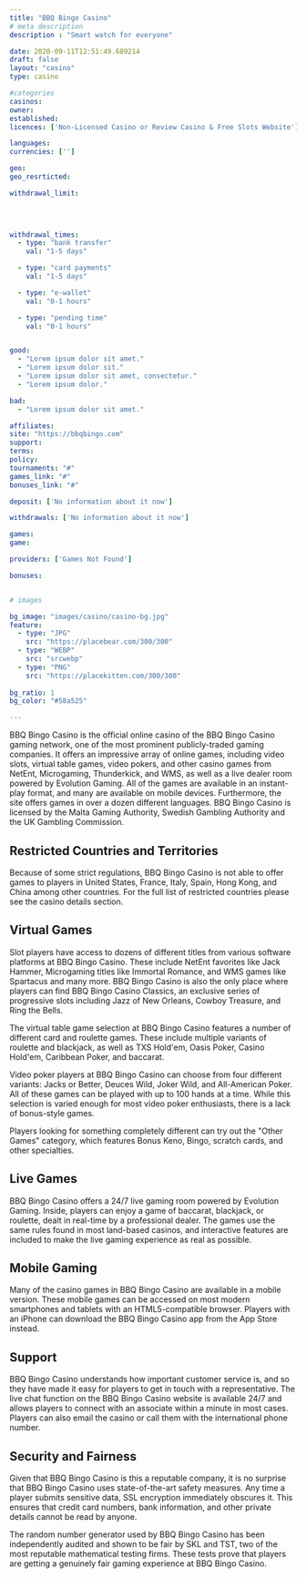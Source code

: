 ```yaml
---
title: "BBQ Bingo Casino"
# meta description
description : "Smart watch for everyone"

date: 2020-09-11T12:51:49.689214
draft: false
layout: "casino" 
type: casino

#categories
casinos: 
owner: 
established: 
licences: ['Non-Licensed Casino or Review Casino & Free Slots Website']

languages: 
currencies: ['']

geo: 
geo_resrticted: 

withdrawal_limit:

  
  

withdrawal_times:
  - type: "bank transfer"
    val: "1-5 days"

  - type: "card payments"
    val: "1-5 days"

  - type: "e-wallet"
    val: "0-1 hours"

  - type: "pending time"
    val: "0-1 hours"


good:
  - "Lorem ipsum dolor sit amet."
  - "Lorem ipsum dolor sit."
  - "Lorem ipsum dolor sit amet, consectetur."
  - "Lorem ipsum dolor."

bad:
  - "Lorem ipsum dolor sit amet."

affiliates: 
site: "https://bbqbingo.com"
support: 
terms:
policy:
tournaments: "#"
games_link: "#"
bonuses_link: "#"

deposit: ['No information about it now']

withdrawals: ['No information about it now']

games: 
game:

providers: ['Games Not Found']

bonuses:


# images

bg_image: "images/casino/casino-bg.jpg"  
feature:
  - type: "JPG" 
    src: "https://placebear.com/300/300"
  - type: "WEBP"
    src: "srcwebp"
  - type: "PNG"
    src: "https://placekitten.com/300/300"  
 
bg_ratio: 1 
bg_color: "#58a525"  

---
```


BBQ Bingo Casino is the official online casino of the BBQ Bingo Casino gaming network, one of the most prominent publicly-traded gaming companies. It offers an impressive array of online games, including video slots, virtual table games, video pokers, and other casino games from NetEnt, Microgaming, Thunderkick, and WMS, as well as a live dealer room powered by Evolution Gaming. All of the games are available in an instant-play format, and many are available on mobile devices. Furthermore, the site offers games in over a dozen different languages. BBQ Bingo Casino is licensed by the Malta Gaming Authority, Swedish Gambling Authority and the UK Gambling Commission.

## Restricted Countries and Territories
Because of some strict regulations, BBQ Bingo Casino is not able to offer games to players in United States, France, Italy, Spain, Hong Kong, and China among other countries. For the full list of restricted countries please see the casino details section.

## Virtual Games
Slot players have access to dozens of different titles from various software platforms at BBQ Bingo Casino. These include NetEnt favorites like Jack Hammer, Microgaming titles like Immortal Romance, and WMS games like Spartacus and many more. BBQ Bingo Casino is also the only place where players can find BBQ Bingo Casino Classics, an exclusive series of progressive slots including Jazz of New Orleans, Cowboy Treasure, and Ring the Bells.

The virtual table game selection at BBQ Bingo Casino features a number of different card and roulette games. These include multiple variants of roulette and blackjack, as well as TXS Hold'em, Oasis Poker, Casino Hold'em, Caribbean Poker, and baccarat.

Video poker players at BBQ Bingo Casino can choose from four different variants: Jacks or Better, Deuces Wild, Joker Wild, and All-American Poker. All of these games can be played with up to 100 hands at a time. While this selection is varied enough for most video poker enthusiasts, there is a lack of bonus-style games.

Players looking for something completely different can try out the "Other Games" category, which features Bonus Keno, Bingo, scratch cards, and other specialties.

## Live Games
BBQ Bingo Casino offers a 24/7 live gaming room powered by Evolution Gaming. Inside, players can enjoy a game of baccarat, blackjack, or roulette, dealt in real-time by a professional dealer. The games use the same rules found in most land-based casinos, and interactive features are included to make the live gaming experience as real as possible.

## Mobile Gaming
Many of the casino games in BBQ Bingo Casino are available in a mobile version. These mobile games can be accessed on most modern smartphones and tablets with an HTML5-compatible browser. Players with an iPhone can download the BBQ Bingo Casino app from the App Store instead.

## Support
BBQ Bingo Casino understands how important customer service is, and so they have made it easy for players to get in touch with a representative. The live chat function on the BBQ Bingo Casino website is available 24/7 and allows players to connect with an associate within a minute in most cases. Players can also email the casino or call them with the international phone number.

## Security and Fairness
Given that BBQ Bingo Casino is this a reputable company, it is no surprise that BBQ Bingo Casino uses state-of-the-art safety measures. Any time a player submits sensitive data, SSL encryption immediately obscures it. This ensures that credit card numbers, bank information, and other private details cannot be read by anyone.

The random number generator used by BBQ Bingo Casino has been independently audited and shown to be fair by SKL and TST, two of the most reputable mathematical testing firms. These tests prove that players are getting a genuinely fair gaming experience at BBQ Bingo Casino.